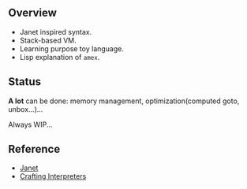 ## Overview

- Janet inspired syntax.
- Stack-based VM.
- Learning purpose toy language.
- Lisp explanation of `amex`.

## Status

**A lot** can be done: memory management, optimization(computed goto, unbox...)...

Always WIP...

## Reference

- [Janet](https://github.com/janet-lang/janet)
- [Crafting Interpreters](https://craftinginterpreters.com/contents.html)
